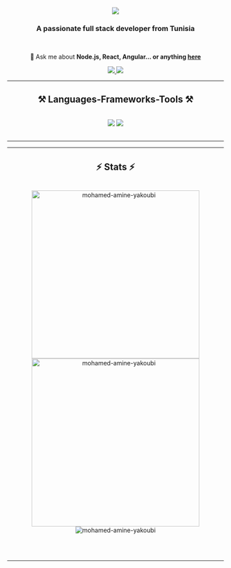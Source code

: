 

<h1 align="center">
    <img src="https://readme-typing-svg.herokuapp.com/?font=Righteous&size=35&center=true&vCenter=true&width=500&height=70&duration=4000&lines=Hi+There!+👋;+I'm+Mohamed+Amine+Yakoubi!;" />
</h1>

<h3 align="center">A passionate full stack developer from Tunisia</h3>

<br/>

<div align="center">
 

💬 Ask me about **Node.js, React, Angular... or anything [here](https://github.com/issues)**



 </div>
 
<div align="center"> 
  <a href="mailto:mohamedamineyakoubi1995@gmail.com">
    <img src="https://img.shields.io/badge/Gmail-333333?style=for-the-badge&logo=gmail&logoColor=red" />
  </a>
  <a href="https://www.linkedin.com/in/mohamed-amine-yakoubi-4988a8225/" target="_blank">
    <img src="https://img.shields.io/badge/LinkedIn-0077B5?style=for-the-badge&logo=linkedin&logoColor=white" target="_blank" />
  </a>

</div>

 <hr/>
 
<h2 align="center">⚒️ Languages-Frameworks-Tools ⚒️</h2>
<br/>
<div align="center">
    <img src="https://skillicons.dev/icons?i=react,bootstrap,html,css,vscode,github,figma,git" />
    <img src="https://skillicons.dev/icons?i=nodejs,javascript,typescript,express,firebase,mongodb,java,mysql,php" /><br>
</div>

<br/>
<hr/>

 

<hr/>

<h2 align="center">⚡ Stats ⚡</h2>
<br>
<div align=center  >
  <img width=390     src="https://github-readme-stats.vercel.app/api/top-langs?username=mohamed-amine-yakoubi&theme=react&border_radius=10"
    alt="mohamed-amine-yakoubi"/>
      <img width=390      src="https://github-readme-stats.vercel.app/api?username=mohamed-amine-yakoubi&show_icons=true&theme=react&rank_icon=github&border_radius=10"
    alt="mohamed-amine-yakoubi" />


  <br/>
    <img src="https://github-readme-streak-stats.herokuapp.com/?user=mohamed-amine-yakoubi&hide=HTML&langs_count=8&layout=compact&theme=react&border_radius=10&size_weight=0.5&count_weight=0.5&exclude_repo=github-readme-stats"
    alt="mohamed-amine-yakoubi"
  />
</div>

<br/><br/>

<hr/>

<br/>

 

<br/>
